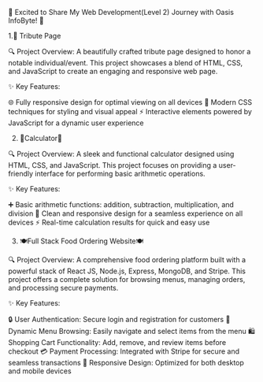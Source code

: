 🌟 Excited to Share My Web Development(Level 2) Journey with Oasis InfoByte! 🌟

1.📜 Tribute Page

🔍 Project Overview:
A beautifully crafted tribute page designed to honor a notable individual/event. This project showcases a blend of HTML, CSS, and JavaScript to create an engaging and responsive web page.

✨ Key Features:

🌐 Fully responsive design for optimal viewing on all devices
🎨 Modern CSS techniques for styling and visual appeal
⚡ Interactive elements powered by JavaScript for a dynamic user experience





2. 🧮Calculator🧮

🔍 Project Overview:
A sleek and functional calculator designed using HTML, CSS, and JavaScript. This project focuses on providing a user-friendly interface for performing basic arithmetic operations.

✨ Key Features:

➕ Basic arithmetic functions: addition, subtraction, multiplication, and division
📱 Clean and responsive design for a seamless experience on all devices
⚡ Real-time calculation results for quick and easy use

3. 🍽️Full Stack Food Ordering Website🍽️
   
🔍 Project Overview:
A comprehensive food ordering platform built with a powerful stack of React JS, Node.js, Express, MongoDB, and Stripe. This project offers a complete solution for browsing menus, managing orders, and processing secure payments.

✨ Key Features:

🔒 User Authentication: Secure login and registration for customers
🛒 Dynamic Menu Browsing: Easily navigate and select items from the menu
🛍️ Shopping Cart Functionality: Add, remove, and review items before checkout
💳 Payment Processing: Integrated with Stripe for secure and seamless transactions
📱 Responsive Design: Optimized for both desktop and mobile devices   
